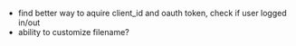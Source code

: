 - find better way to aquire client_id and oauth token, check if user logged in/out
- ability to customize filename?
